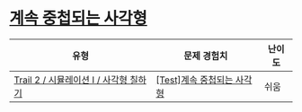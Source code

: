 # [계속 중첩되는 사각형](https://www.codetree.ai/trails/complete/curated-cards/test-continuously-overlapping-squares)

|유형|문제 경험치|난이도|
|---|---|---|
|[Trail 2 / 시뮬레이션 I / 사각형 칠하기](https://www.codetree.ai/trail-info/novice-mid/)|[[Test]계속 중첩되는 사각형](https://www.codetree.ai/trails/complete/curated-cards/test-continuously-overlapping-squares/)|쉬움|

